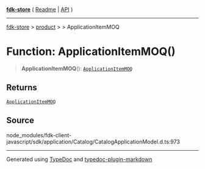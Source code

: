 [**fdk-store**](../../../README.md) ( [Readme](../../../README.md) \| [API](../../../API.md) )

---

[fdk-store](../../../API.md) > [product](../../README.md) > [<internal>](../README.md) > ApplicationItemMOQ

# Function: ApplicationItemMOQ()

> **ApplicationItemMOQ**(): [`ApplicationItemMOQ`](../type-aliases/type-alias.ApplicationItemMOQ.md)

## Returns

[`ApplicationItemMOQ`](../type-aliases/type-alias.ApplicationItemMOQ.md)

## Source

node_modules/fdk-client-javascript/sdk/application/Catalog/CatalogApplicationModel.d.ts:973

---

Generated using [TypeDoc](https://typedoc.org/) and [typedoc-plugin-markdown](https://www.npmjs.com/package/typedoc-plugin-markdown)

